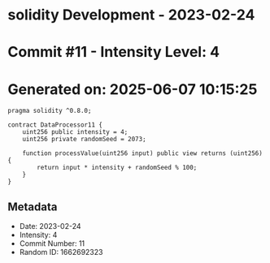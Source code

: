 ﻿# solidity Development - 2023-02-24
# Commit #11 - Intensity Level: 4
# Generated on: 2025-06-07 10:15:25
```solidity
pragma solidity ^0.8.0;

contract DataProcessor11 {
    uint256 public intensity = 4;
    uint256 private randomSeed = 2073;

    function processValue(uint256 input) public view returns (uint256) {
        return input * intensity + randomSeed % 100;
    }
}
```
## Metadata
- Date: 2023-02-24
- Intensity: 4
- Commit Number: 11
- Random ID: 1662692323
